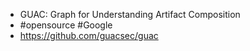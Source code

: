 - GUAC: Graph for Understanding Artifact Composition
- #opensource #Google
- https://github.com/guacsec/guac